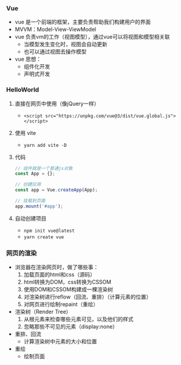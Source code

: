 ### Vue
  - vue 是一个前端的框架，主要负责帮助我们构建用户的界面
  - MVVM：Model-View-ViewModel
  - vue 负责vm的工作（视图模型），通过vue可以将视图和模型相关联
    - 当模型发生变化时，视图会自动更新
    - 也可以通过视图去操作模型
  - vue 思想：
    - 组件化开发
    - 声明式开发

### HelloWorld
  1. 直接在网页中使用（像jQuery一样）
      - `<script src="https://unpkg.com/vue@3/dist/vue.global.js"></script>`

  2. 使用 vite
      - `yarn add vite -D`

  3. 代码
      ```js
      // 组件就是一个普通js对象
      const App = {};

      // 创建应用
      const app = Vue.createApp(App);

      // 挂载到页面
      app.mount('#app');
      ```
  4. 自动创建项目
      - `npm init vue@latest`
      - `yarn create vue`

### 网页的渲染
  - 浏览器在渲染网页时，做了哪些事：
    1. 加载页面的html和css（源码）
    2. html转换为DOM，css转换为CSSOM
    3. 使用DOM和CSSOM构建成一棵渲染树
    4. 对渲染树进行reflow（回流、重排）（计算元素的位置）
    5. 对网页进行绘制repaint（重绘）
  - 渲染树（Render Tree）
    1. 从根元素来检查哪些元素可见，以及他们的样式
    2. 忽略那些不可见的元素（display:none）
  - 重排、回流
    - 计算渲染树中元素的大小和位置
  - 重绘
    - 绘制页面